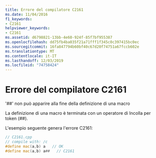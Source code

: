 ```yaml
---
title: Errore del compilatore C2161
ms.date: 11/04/2016
f1_keywords:
- C2161
helpviewer_keywords:
- C2161
ms.assetid: d6798821-13bb-4e60-924f-85f7bf955387
ms.openlocfilehash: dd75fb4ba035f21a71fff1f345c0c397415bc0ec
ms.sourcegitcommit: 16fa847794b60bf40c67d20f74751a67fccb602e
ms.translationtype: MT
ms.contentlocale: it-IT
ms.lasthandoff: 12/03/2019
ms.locfileid: "74758424"
---
```

# <a name="compiler-error-c2161"></a>Errore del compilatore C2161

'##' non può apparire alla fine della definizione di una macro

La definizione di una macro è terminata con un operatore di Incolla per token (##).

L'esempio seguente genera l'errore C2161:

```cpp
// C2161.cpp
// compile with: /c
#define mac(a,b) a   // OK
#define mac(a,b) a##   // C2161
```
